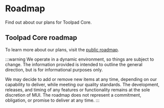 # Roadmap

<p class="description">Find out about our plans for Toolpad Core.</p>

## Toolpad Core roadmap

To learn more about our plans, visit the [public roadmap](https://github.com/orgs/mui/projects/9).

:::warning
We operate in a dynamic environment, so things are subject to change.
The information provided is intended to outline the general direction, but is for informational purposes only.

We may decide to add or remove new items at any time, depending on our capability to deliver, while meeting our quality standards.
The development, releases, and timing of any features or functionality remains at the sole discretion of MUI.
The roadmap does not represent a commitment, obligation, or promise to deliver at any time.
:::
